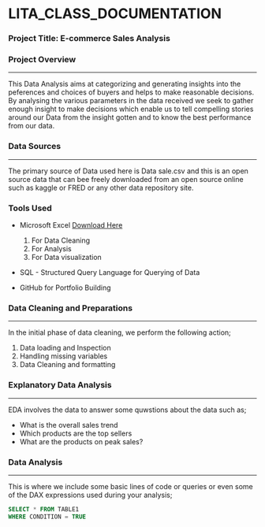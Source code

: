 # LITA_CLASS_DOCUMENTATION

### Project Title: E-commerce Sales Analysis

### Project Overview 
---
This Data Analysis aims at categorizing and generating insights into the peferences and choices of buyers and helps to make reasonable decisions. By analysing the various parameters in the data received we seek to gather enough insight to make decisions which enable us to tell compelling stories around our Data from the insight gotten and to know the best performance from our data.

### Data Sources
---
The primary source of Data used here is Data sale.csv and this is an open source data that can bee freely downloaded from an open source online such as kaggle or FRED or any other data repository site.

### Tools Used
- Microsoft Excel  [Download Here](https://www.microsoft.com)
  1. For Data  Cleaning
  2. For Analysis
  3. For Data visualization
    
- SQL - Structured Query Language for Querying of Data
-  GitHub for Portfolio Building

### Data Cleaning and Preparations
---
In the initial phase of data cleaning, we perform the following action;
1. Data loading and Inspection
2. Handling missing variables
3. Data Cleaning and formatting
   
### Explanatory Data Analysis
---
EDA involves the data to answer some quwstions about the data such as;
- What is the overall sales trend
- Which products are the top sellers
- What are the products on peak sales?

### Data Analysis
---
This is where we include some basic lines of code or queries or even some of the DAX expressions used during your analysis;

```SQL
SELECT * FROM TABLE1
WHERE CONDITION = TRUE
```
